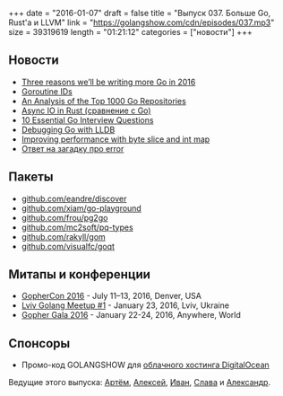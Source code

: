 +++
date = "2016-01-07"
draft = false
title = "Выпуск 037. Больше Go, Rust'а и LLVM"
link = "https://golangshow.com/cdn/episodes/037.mp3"
size = 39319619
length = "01:21:12"
categories = ["новости"]
+++

## Новости
- [Three reasons we’ll be writing more Go in 2016](http://www.wintr.us/blog/three-reasons-go)
- [Goroutine IDs](http://blog.sgmansfield.com/2015/12/goroutine-ids/)
- [An Analysis of the Top 1000 Go Repositories](http://blog.sgmansfield.com/2016/01/an-analysis-of-the-top-1000-go-repositories/)
- [Async IO in Rust (сравнение с Go)](https://medium.com/@paulcolomiets/async-io-in-rust-part-iii-cbfd10f17203)
- [10 Essential Go Interview Questions](http://www.toptal.com/go/interview-questions)
- [Debugging Go with LLDB](https://groups.google.com/forum/#!topic/golang-nuts/pzpNcarQcvo)
- [Improving performance with byte slice and int map](https://skarlso.github.io/2016/01/05/improving-performance-with-byte-slice-and-int-map/)
- [Ответ на загадку про error](https://golang.org/doc/faq#nil_error)

## Пакеты
- [github.com/eandre/discover](https://github.com/eandre/discover)
- [github.com/xiam/go-playground](https://github.com/xiam/go-playground)
- [github.com/frou/pg2go](https://github.com/frou/pg2go)
- [github.com/mc2soft/pq-types](https://github.com/mc2soft/pq-types)
- [github.com/rakyll/gom](https://github.com/rakyll/gom)
- [github.com/visualfc/goqt](https://github.com/visualfc/goqt)

## Митапы и конференции
- [GopherCon 2016](https://www.gophercon.com) - July 11–13, 2016, Denver, USA
- [Lviv Golang Meetup #1](http://www.meetup.com/Lviv-Golang-Group/events/227453083/) - January 23, 2016, Lviv, Ukraine
- [Gopher Gala 2016](http://gophergala.com) - January 22-24, 2016, Anywhere, World

## Спонсоры
- Промо-код GOLANGSHOW для [облачного хостинга DigitalOcean](https://www.digitalocean.com/?utm_campaign=golangshow&utm_medium=podcast&refcode=63eedb038a3e)

Ведущие этого выпуска: [Артём](https://twitter.com/miolini), [Алексей](https://twitter.com/paaleksey), [Иван](https://twitter.com/idanyliuk), [Слава](https://twitter.com/m0sth8) и [Александр](https://twitter.com/LK4D4math).
